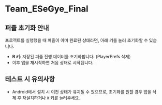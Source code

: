 # Team_ESeGye_Final

## 퍼즐 초기화 안내

프로젝트를 실행했을 때 퍼즐이 이미 완료된 상태라면, 아래 키를 눌러 초기화할 수 있습니다.

- **R 키**: 저장된 퍼즐 진행 데이터를 초기화합니다. (PlayerPrefs 삭제)
- 이후 앱을 재시작하면 처음 상태로 시작됩니다.

  

## 테스트 시 유의사항

- Android에서 설치 시 이전 상태가 유지될 수 있으므로, 초기화를 원할 경우 앱을 삭제 후 재설치하거나 `R` 키를 눌러주세요.

